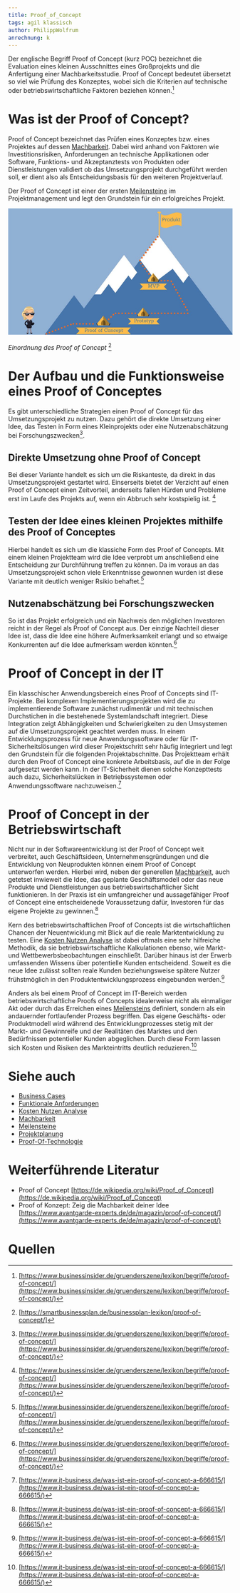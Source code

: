 ```yaml
---
title: Proof_of_Concept
tags: agil klassisch
author: PhilippWolfrum
anrechnung: k
---
```


Der englische Begriff Proof of Concept (kurz POC) bezeichnet die Evaluation eines kleinen Ausschnittes eines Großprojekts und die Anfertigung einer Machbarkeitsstudie. Proof of Concept bedeutet übersetzt so viel wie Prüfung des Konzeptes, wobei sich die Kriterien auf technische oder betriebswirtschaftliche Faktoren beziehen können.[^3]

# Was ist der Proof of Concept?

Proof of Concept bezeichnet das Prüfen eines Konzeptes bzw. eines Projektes auf dessen [Machbarkeit](Machbarkeit.md). Dabei wird anhand von Faktoren wie Investitionsrisiken, Anforderungen an technische Applikationen oder Software, Funktions- und Akzeptanztests von Produkten oder Dienstleistungen validiert ob das Umsetzungsprojekt durchgeführt werden soll, er dient also als Entscheidungsbasis für den weiteren Projektverlauf.  

Der Proof of Concept ist einer der ersten [Meilensteine](Meilensteine.md) im Projektmanagement und legt den Grundstein für ein erfolgreiches Projekt.


![Einordnung des Proof of Concept](Proof_of_Concept/proof-of-concept-einordnung.jpg)

*Einordnung des Proof of Concept* [^4]

# Der Aufbau und die Funktionsweise eines Proof of Conceptes

Es gibt unterschiedliche Strategien einen Proof of Concept für das Umsetzungsprojekt zu nutzen. Dazu gehört die direkte Umsetzung einer Idee, das Testen in Form eines Kleinprojekts oder eine Nutzenabschätzung bei Forschungszwecken[^3]. 

## Direkte Umsetzung ohne Proof of Concept
Bei dieser Variante handelt es sich um die Riskanteste, da direkt in das Umsetzungsprojekt gestartet wird. Einserseits bietet der Verzicht auf einen Proof of Concept einen Zeitvorteil, anderseits fallen Hürden und Probleme erst im Laufe des Projekts auf, wenn ein Abbruch sehr kostspielig ist. [^3]

## Testen der Idee eines kleinen Projektes mithilfe des Proof of Conceptes
Hierbei handelt es sich um die klassiche Form des Proof of Concepts. Mit einem kleinen Projektteam wird die Idee verprobt um anschließend eine Entscheidung zur Durchführung treffen zu können. Da im voraus an das Umsetzungsprojekt schon viele Erkenntnisse gewonnen wurden ist diese Variante mit deutlich weniger Rsikio behaftet.[^3]

## Nutzenabschätzung bei Forschungszwecken
So ist das Projekt erfolgreich und ein Nachweis den möglichen Investoren reicht in der Regel als Proof of Concept aus. Der einzige Nachteil dieser Idee ist, dass die Idee eine höhere Aufmerksamkeit erlangt und so etwaige Konkurrenten auf die Idee aufmerksam werden könnten.[^3]

# Proof of Concept in der IT 

Ein klasschischer Anwendungsbereich eines Proof of Concepts sind IT-Projekte. Bei komplexen Implementierungsprojekten wird die zu implementierende Software zunächst rudimentär und mit technischen Durchstichen in die bestehenede Systemlandschaft integriert. Diese Integration zeigt Abhängigkeiten und Schwierigkeiten zu den Umsystemen auf die Umsetzungsprojekt geachtet werden muss. In einem Entwicklungsprozess für neue Anwendungssoftware oder für IT-Sicherheitslösungen wird dieser Projektschritt sehr häufig integriert und legt den Grundstein für die folgenden Projektabschnitte. Das Projektteam erhält durch den Proof of Concept eine konkrete Arbeitsbasis, auf die in der Folge aufgesetzt werden kann. In der IT-Sicherheit dienen solche Konzepttests auch dazu, Sicherheitslücken in Betriebssystemen oder Anwendungssoftware nachzuweisen.[^1]


# Proof of Concept in der Betriebswirtschaft 

Nicht nur in der Softwareentwicklung ist der Proof of Concept weit verbreitet, auch Geschäftsideen, Unternehmensgründungen und die Entwicklung von Neuprodukten können einem Proof of Concept unterworfen werden. Hierbei wird, neben der generellen [Machbarkeit](Machbarkeit.md), auch getetset inwieweit die Idee, das geplante Geschäftsmodell oder das neue Produkte und Dienstleistungen aus betriebswirtschaftlicher Sicht funktionieren. In der Praxis ist ein umfangreicher und aussagefähiger Proof of Concept eine entscheidenede Voraussetzung dafür, Investoren für das eigene Projekte zu gewinnen.[^1]

Kern des betriebswirtschaftlichen Proof of Concepts ist die wirtschaftlichen Chancen der Neuentwicklung mit Blick auf die reale Marktentwicklung zu testen. Eine [Kosten Nutzen Analyse](Kosten_Nutzen_Analyse.md) ist dabei oftmals eine sehr hilfreiche Methodik, da sie betriebswirtschaftliche Kalkulationen ebenso, wie Markt- und Wettbewerbsbeobachtungen einschließt. Darüber hinaus ist der Erwerb umfassenden Wissens über potentielle Kunden entscheidend. Soweit es die neue Idee zulässt sollten reale Kunden beziehungsweise spätere Nutzer frühstmöglich in den Produktentwicklungsprozess eingebunden werden.[^1]

Anders als bei einem Proof of Concept im IT-Bereich werden betriebswirtschaftliche Proofs of Concepts idealerweise nicht als einmaliger Akt oder durch das Erreichen eines [Meilensteins](Meilensteine.md) definiert, sondern als ein andauernder fortlaufender Prozess begriffen. Das eigene Geschäfts- oder Produktmodell wird während des Entwicklungprozesses stetig mit der Markt- und Gewinnreife und der Realitäten des Marktes und den Bedürfnissen potentieller Kunden abgeglichen. Durch diese Form lassen sich Kosten und Risiken des Markteintritts deutlich reduzieren.[^1]

# Siehe auch

* [Business Cases](Business_Cases.md)
* [Funktionale Anforderungen](Funktionale_Anforderungen.md)
* [Kosten Nutzen Analyse](Kosten_Nutzen_Analyse.md)
* [Machbarkeit](Machbarkeit.md)
* [Meilensteine](Meilensteine.md)
* [Projektplanung](Projektplanung.md)
* [Proof-Of-Technologie](Proof_of_Technologie.md)

# Weiterführende Literatur

* Proof of Concept [https://de.wikipedia.org/wiki/Proof_of_Concept](https://de.wikipedia.org/wiki/Proof_of_Concept)
* Proof of Konzept: Zeig die Machbarkeit deiner Idee [https://www.avantgarde-experts.de/de/magazin/proof-of-concept/](https://www.avantgarde-experts.de/de/magazin/proof-of-concept/)


# Quellen

[^1]: [https://www.it-business.de/was-ist-ein-proof-of-concept-a-666615/](https://www.it-business.de/was-ist-ein-proof-of-concept-a-666615/)
[^2]: [https://de.wikipedia.org/wiki/Proof_of_Concept](https://de.wikipedia.org/wiki/Proof_of_Concept)
[^3]: [https://www.businessinsider.de/gruenderszene/lexikon/begriffe/proof-of-concept/](https://www.businessinsider.de/gruenderszene/lexikon/begriffe/proof-of-concept/)
[^4]: [https://smartbusinessplan.de/businessplan-lexikon/proof-of-concept/]




